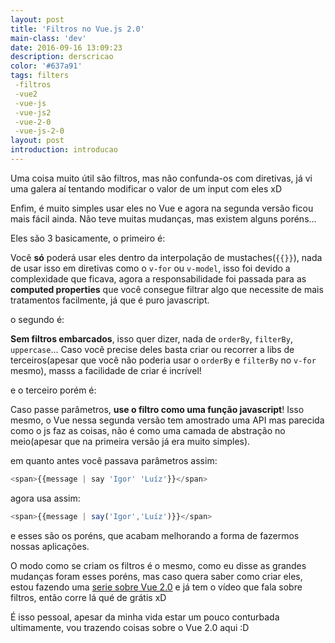 ```yaml
---
layout: post
title: 'Filtros no Vue.js 2.0'
main-class: 'dev'
date: 2016-09-16 13:09:23 
description: derscricao
color: '#637a91'
tags: filters
 -filtros
 -vue2
 -vue-js
 -vue-js2
 -vue-2-0
 -vue-js-2-0
layout: post
introduction: introducao
---
```


Uma coisa muito útil são filtros, mas não confunda-os com diretivas, já vi uma galera aí tentando modificar o valor de um input com eles xD

Enfim, é muito simples usar eles no Vue e agora na segunda versão ficou mais fácil ainda. Não teve muitas mudanças, mas existem alguns poréns...

Eles são 3 basicamente, o primeiro é:

Você **só** poderá usar eles dentro da interpolação de mustaches(`{{}}`), nada de usar isso em diretivas como o `v-for` ou `v-model`, isso foi devido a complexidade que ficava, agora a responsabilidade foi passada para as **computed properties** que você consegue filtrar algo que necessite de mais tratamentos facilmente, já que é puro javascript.

o segundo é:

**Sem filtros embarcados**, isso quer dizer, nada de `orderBy`, `filterBy`, `uppercase`...
Caso você precise deles basta criar ou recorrer a libs de terceiros(apesar que você não poderia usar o `orderBy` e `filterBy` no `v-for` mesmo), masss a facilidade de criar é incrível!

e o terceiro porém é:

Caso passe parâmetros, **use o filtro como uma função javascript**!
Isso mesmo, o Vue nessa segunda versão tem amostrado uma API mas parecida como o js faz as coisas, não é como uma camada de abstração no meio(apesar que na primeira versão já era muito simples).

em quanto antes você passava parâmetros assim: 

```javascript
<span>{{message | say 'Igor' 'Luíz'}}</span>
```

agora usa assim:

```javascript
<span>{{message | say('Igor','Luíz')}}</span>
```

e esses são os poréns, que acabam melhorando a forma de fazermos nossas aplicações.

O modo como se criam os filtros é o mesmo, como eu disse as grandes mudanças foram esses poréns, mas caso quera saber como criar eles, estou fazendo uma [serie sobre Vue 2.0](https://www.youtube.com/playlist?list=PLFtCenSt_W2Fxgh1fjjwXK20qg2MdC2wp) e já tem o vídeo que fala sobre filtros, então corre lá qué de grátis xD

É isso pessoal, apesar da minha vida estar um pouco conturbada ultimamente, vou trazendo coisas sobre o Vue 2.0 aqui :D
